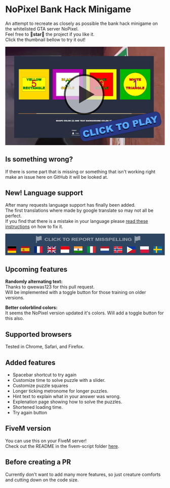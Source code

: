 # NoPixel Bank Hack Minigame
An attempt to recreate as closely as possible the bank hack minigame on the whitelisted GTA server NoPixel.  
Feel free to 🌟**star**🌟 the project if you like it.  
Click the thumbnail bellow to try it out!  


[![](thumbnail.jpg)](https://jesper-hustad.github.io/NoPixel-minigame/index)


## Is something wrong?
If there is some part that is missing or something that isn't working right make an issue here on GitHub it will be looked at.

## New! Language support  

After many requests language support has finally been added.  
The first translations where made by google translate so may not all be perfect.  
If you find that there is a mistake in your language please [read these instructions](./language-instructions/README.md) on how to fix it. 


[![](language-instructions/flags-report.png)](./language-instructions/README.md)

## Upcoming features
**Randomly alternating text:**  
Thanks to qwewas123 for this pull request.  
Will be implemented with a toggle button for those training on older versions.  

**Better colorblind colors:**  
It seems the NoPixel version updated it's colors. Will add a toggle button for this also.


## Supported browsers
Tested in Chrome, Safari, and Firefox.

## Added features
- Spacebar shortcut to try again
- Customize time to solve puzzle with a slider.
- Customize puzzle squares
- Longer ticking metronome for longer puzzles.
- Hint text to explain what in your answer was wrong.
- Explenation page showing how to solve the puzzles.
- Shortened loading time.
- Try again button

## FiveM version  
You can use this on your FiveM server!  
Check out the README in the fivem-script folder [here](/fivem-script/README.md).

## Before creating a PR
Currently don't want to add many more features, so just creature comforts and cutting down on the code size.
